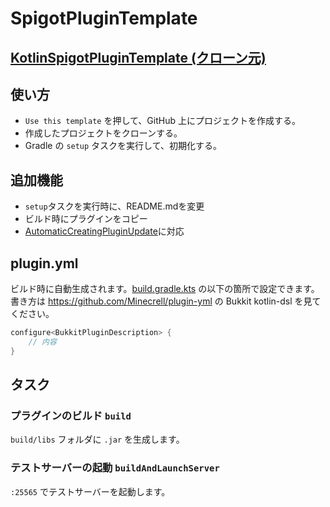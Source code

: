 # SpigotPluginTemplate

## [KotlinSpigotPluginTemplate (クローン元)](https://github.com/sya-ri/KotlinSpigotPluginTemplate)

## 使い方

- `Use this template` を押して、GitHub 上にプロジェクトを作成する。
- 作成したプロジェクトをクローンする。
-  Gradle の `setup` タスクを実行して、初期化する。

## 追加機能
- `setup`タスクを実行時に、README.mdを変更
- ビルド時にプラグインをコピー
- [AutomaticCreatingPluginUpdate](https://github.com/Ringoame196/AutomaticCreatingPluginUpdate)に対応

## plugin.yml

ビルド時に自動生成されます。[build.gradle.kts](build.gradle.kts) の以下の箇所で設定できます。
書き方は https://github.com/Minecrell/plugin-yml の Bukkit kotlin-dsl を見てください。

```kotlin
configure<BukkitPluginDescription> {
    // 内容
}
```

## タスク

### プラグインのビルド `build`

`build/libs` フォルダに `.jar` を生成します。

### テストサーバーの起動 `buildAndLaunchServer`

`:25565` でテストサーバーを起動します。
